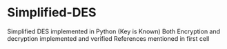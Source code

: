 # Simplified-DES
Simplified DES implemented in Python (Key is Known)
Both Encryption and decryption implemented and verified
References mentioned in first cell
